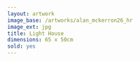 ```yaml
---
layout: artwork
image_base: /artworks/alan_mckerron26_hr
image_ext: jpg
title: Light House
dimensions: 65 x 50cm
sold: yes
---
```


